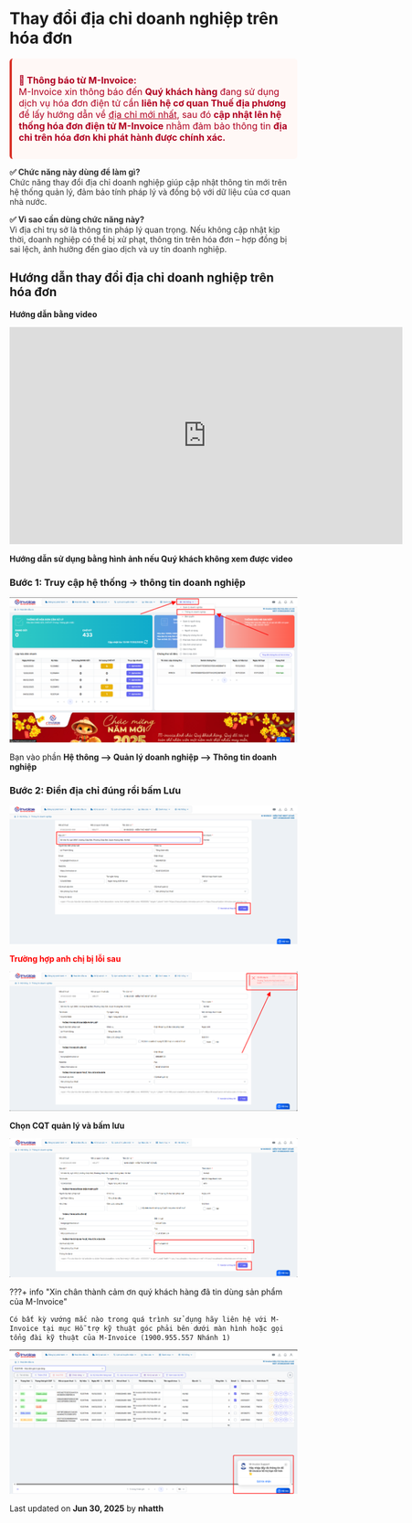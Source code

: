 # **Thay đổi địa chỉ doanh nghiệp trên hóa đơn**

<div style="font-size:16px; color:#b00020; background-color:#fff8f6; padding:12px; border-left:4px solid #d93025; border-radius:6px;">
  <p><strong>📢 Thông báo từ M-Invoice:</strong><br>
  M-Invoice xin thông báo đến <strong>Quý khách hàng</strong> đang sử dụng dịch vụ hóa đơn điện tử cần <strong>liên hệ cơ quan Thuế địa phương</strong> để lấy hướng dẫn về <u>địa chỉ mới nhất</u>, sau đó <strong>cập nhật lên hệ thống hóa đơn điện tử M-Invoice</strong> nhằm đảm bảo thông tin <strong>địa chỉ trên hóa đơn khi phát hành được chính xác.</strong></p>
</div>

<div style="font-size:14px; color:#333;">
  <p><strong>✅ Chức năng này dùng để làm gì?</strong><br>
  Chức năng thay đổi địa chỉ doanh nghiệp giúp cập nhật thông tin mới trên hệ thống quản lý, đảm bảo tính pháp lý và đồng bộ với dữ liệu của cơ quan nhà nước.</p>

  <p><strong>✅ Vì sao cần dùng chức năng này?</strong><br>
  Vì địa chỉ trụ sở là thông tin pháp lý quan trọng. Nếu không cập nhật kịp thời, doanh nghiệp có thể bị xử phạt, thông tin trên hóa đơn – hợp đồng bị sai lệch, ảnh hưởng đến giao dịch và uy tín doanh nghiệp.</p>
</div>

## **Hướng dẫn thay đổi địa chỉ doanh nghiệp trên hóa đơn**

**Hướng dẫn bằng video**

<iframe style="width: 43rem; height: 380px" src="https://www.youtube.com/embed/FCWj4XUDy9o?si=8LPIVoVPXWYO9lr2" title="YouTube video player" frameborder="0" allow="accelerometer; autoplay; clipboard-write; encrypted-media; gyroscope; picture-in-picture; web-share" referrerpolicy="strict-origin-when-cross-origin" allowfullscreen></iframe>

**Hướng dẫn sử dụng bằng hình ảnh nếu Quý khách không xem được video**

### **Bước 1: Truy cập hệ thống -> thông tin doanh nghiệp**

![Hình 1](../../assets/images/invoice2/2.0_thay-doi-thong-tin-doanh-nghiep_1.png "Hãy bấm vào để xem rõ hơn")

Bạn vào phần **Hệ thông --> Quản lý doanh nghiệp --> Thông tin doanh nghiệp**

### **Bước 2: Điền địa chỉ đúng rồi bấm Lưu**

![Hình 1](../../assets/images/invoice2/2.0_thay-doi-thong-tin-doanh-nghiep_7.png "Hãy bấm vào để xem rõ hơn")

<p style="color: red; font-weight: bold;">Trường hợp anh chị bị lỗi sau</p>

![Hình 1](../../assets/images/invoice2/2.0_thay-doi-thong-tin-doanh-nghiep_8.png "Hãy bấm vào để xem rõ hơn")

**Chọn CQT quản lý và bấm lưu**

![Hình 1](../../assets/images/invoice2/2.0_thay-doi-thong-tin-doanh-nghiep_9.png "Hãy bấm vào để xem rõ hơn")

???+ info "Xin chân thành cảm ơn quý khách hàng đã tin dùng sản phẩm của M-Invoice"

    Có bất kỳ vướng mắc nào trong quá trình sử dụng hãy liên hệ với M-Invoice tại mục Hỗ trợ kỹ thuật góc phải bên dưới màn hình hoặc gọi tổng đài kỹ thuật của M-Invoice (1900.955.557 Nhánh 1)

![Hình 7](../../assets/images/invoice2/hotro.png "Hãy bấm vào để xem rõ hơn")

<div class="last-updated">Last updated on <strong>Jun 30, 2025</strong> by <strong>nhatth</strong></div>
